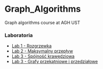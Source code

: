 # Graph_Algorithms
Graph algorithms course at AGH UST

<h3 id="laboratoria">Laboratoria<a class="anchorjs-link " href="https://marcinlos.github.io/algograf/#laboratoria" aria-label="Anchor" data-anchorjs-icon="" style="font: 1em / 1 anchorjs-icons; padding-left: 0.375em;"></a></h3>

<ul>
  <li><a href="https://github.com/radoslawrolka/Graph_Algorithms/tree/main/lab1">Lab 1 - Rozgrzewka</a></li>
  <li><a href="https://github.com/radoslawrolka/Graph_Algorithms/tree/main/lab2">Lab 2 - Maksymalny przepływ</a></li>
  <li><a href="https://github.com/radoslawrolka/Graph_Algorithms/tree/main/lab3">Lab 3 - Spójność krawędziowa</a></li>
  <li><a href="https://github.com/radoslawrolka/Graph_Algorithms/tree/main/lab4">Lab 3 - Grafy przekątniowe i przedziałowe</a></li>
</ul>
